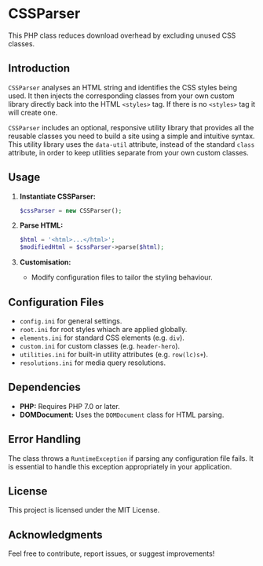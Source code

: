 # CSSParser

This PHP class reduces download overhead by excluding unused CSS classes.

## Introduction

`CSSParser` analyses an HTML string and identifies the CSS styles being used. It then injects the corresponding classes from your own custom library directly back into the HTML `<styles>` tag. If there is no `<styles>` tag it will create one.

`CSSParser` includes an optional, responsive utility library that provides all the reusable classes you need to build a site using a simple and intuitive syntax. This utility library uses the `data-util` attribute, instead of the standard `class` attribute, in order to keep utilities separate from your own custom classes.

## Usage

1. **Instantiate CSSParser:**
    ```php
    $cssParser = new CSSParser();
    ```

2. **Parse HTML:**
    ```php
    $html = '<html>...</html>';
    $modifiedHtml = $cssParser->parse($html);
    ```

3. **Customisation:**
    - Modify configuration files to tailor the styling behaviour.

## Configuration Files

- `config.ini` for general settings.
- `root.ini` for root styles whiach are applied globally.
- `elements.ini` for standard CSS elements (e.g. `div`).
- `custom.ini` for custom classes (e.g. `header-hero`).
- `utilities.ini` for built-in utility attributes (e.g. `row(lc)s+`).
- `resolutions.ini` for media query resolutions.

## Dependencies

- **PHP:** Requires PHP 7.0 or later.
- **DOMDocument:** Uses the `DOMDocument` class for HTML parsing.

## Error Handling

The class throws a `RuntimeException` if parsing any configuration file fails. It is essential to handle this exception appropriately in your application.

## License

This project is licensed under the MIT License.

## Acknowledgments

Feel free to contribute, report issues, or suggest improvements!
